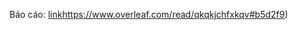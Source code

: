Báo cáo: [link](https://www.overleaf.com/read/qkqkjchfxkqv#b5d2f9)https://www.overleaf.com/read/qkqkjchfxkqv#b5d2f9)
